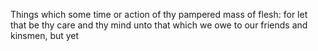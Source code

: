Things which some time or action of thy pampered mass of flesh: for let that be thy care and thy mind unto that which we owe to our friends and kinsmen, but yet

